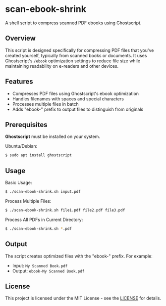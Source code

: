 # scan-ebook-shrink

A shell script to compress scanned PDF ebooks using Ghostscript.

## Overview

This script is designed specifically for compressing PDF files that you've created yourself, typically from scanned books or documents. It uses Ghostscript's `/ebook` optimization settings to reduce file size while maintaining readability on e-readers and other devices.

## Features

- Compresses PDF files using Ghostscript's ebook optimization
- Handles filenames with spaces and special characters
- Processes multiple files in batch
- Adds "ebook-" prefix to output files to distinguish from originals

## Prerequisites

**Ghostscript** must be installed on your system.

Ubuntu/Debian:

```bash
$ sudo apt install ghostscript
```

## Usage

Basic Usage:

```bash
$ ./scan-ebook-shrink.sh input.pdf
```

Process Multiple Files:

```bash
$ ./scan-ebook-shrink.sh file1.pdf file2.pdf file3.pdf
```

Process All PDFs in Current Directory:

```bash
$ ./scan-ebook-shrink.sh *.pdf
```

## Output

The script creates optimized files with the "ebook-" prefix. For example:
- Input: `My Scanned Book.pdf`
- Output: `ebook-My Scanned Book.pdf`

## License

This project is licensed under the MIT License - see the [LICENSE](https://opensource.org/license/mit) for details.
